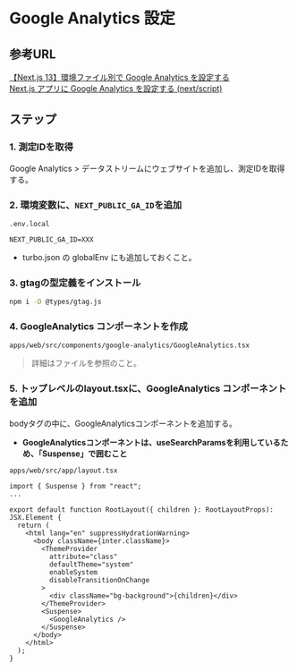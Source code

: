 # Google Analytics 設定

## 参考URL

[【Next.js 13】環境ファイル別で Google Analytics を設定する](https://zenn.dev/kazuki23/articles/4cc0cf35a20ac0)  
[Next.js アプリに Google Analytics を設定する (next/script)](https://maku.blog/p/zycmw6f/)

## ステップ

### 1. 測定IDを取得

Google Analytics > データストリームにウェブサイトを追加し、測定IDを取得する。

### 2. 環境変数に、`NEXT_PUBLIC_GA_ID`を追加

`.env.local`

```env
NEXT_PUBLIC_GA_ID=XXX
```

- turbo.json の globalEnv にも追加しておくこと。

### 3. gtagの型定義をインストール

```bash
npm i -D @types/gtag.js
```

### 4. GoogleAnalytics コンポーネントを作成

`apps/web/src/components/google-analytics/GoogleAnalytics.tsx`

> 詳細はファイルを参照のこと。

### 5. トップレベルのlayout.tsxに、GoogleAnalytics コンポーネントを追加

bodyタグの中に、GoogleAnalyticsコンポーネントを追加する。

- **GoogleAnalyticsコンポーネントは、useSearchParamsを利用しているため、「Suspense」で囲むこと**

`apps/web/src/app/layout.tsx`

```tsx
import { Suspense } from "react";
...

export default function RootLayout({ children }: RootLayoutProps): JSX.Element {
  return (
    <html lang="en" suppressHydrationWarning>
      <body className={inter.className}>
        <ThemeProvider
          attribute="class"
          defaultTheme="system"
          enableSystem
          disableTransitionOnChange
        >
          <div className="bg-background">{children}</div>
        </ThemeProvider>
        <Suspense>
          <GoogleAnalytics />
        </Suspense>
      </body>
    </html>
  );
}
```

